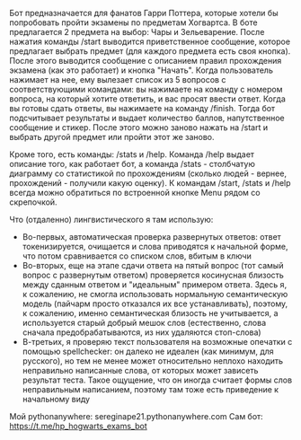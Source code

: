 Бот предназначается для фанатов Гарри Поттера, которые хотели бы попробовать пройти экзамены по предметам Хогвартса. В боте предлагается 2 предмета на выбор: Чары и Зельеварение. После нажатия команды /start выводится приветственное сообщение, которое предлагает выбрать предмет (для каждого предмета есть своя кнопка). После этого выводится сообщение с описанием правил прохождения экзамена (как это работает) и кнопка "Начать". Когда пользователь нажимает на нее, ему вылезает список из 5 вопросов с соответствующими командами: вы нажимаете на команду с номером вопроса, на который хотите ответить, и вас просят ввести ответ. Когда вы готовы сдать ответы, вы нажимаете на команду /finish. Тогда бот подсчитывает результаты и выдает количество баллов, напутственное сообщение и стикер. После этого можно заново нажать на /start и выбрать другой предмет или пройти этот же заново.

Кроме того, есть команды: /stats и /help. Команда /help выдает описание того, как работает бот, а команда /stats - столбчатую диаграмму со статистикой по прохождениям (сколько людей - вернее, прохождений - получили какую оценку). К командам /start, /stats и /help всегда можно обратиться по встроенной кнопке Menu рядом со скрепочкой.

Что (отдаленно) лингвистического я там использую:
- Во-первых, автоматическая проверка развернутых ответов: ответ токенизируется, очищается и слова приводятся к начальной форме, что потом сравнивается со списком слов, вбитым в ключи
- Во-вторых, еще на этапе сдачи ответа на пятый вопрос (тот самый вопрос с развернутым ответом) проверяется косинусная близость между сданным ответом и "идеальным" примером ответа. Здесь я, к сожалению, не смогла использовать нормальную семантическую модель (пайчарм просто отказался их все устанавливать), поэтому, к сожалению, именно семантическая близость не учитывается, а используется старый добрый мешок слов (естественно, слова сначала предобрабатываются, из них удаляются стоп-слова)
- В-третьих, я проверяю текст пользователя на возможные опечатки с помощью spellchecker: он далеко не идеален (как минимум, для русского), но тем не менее может относительно неплохо находить неправильно написанные слова, от которых может зависеть результат теста. Такое ощущение, что он иногда считает формы слов неправильным написанием, поэтому там тоже есть приведение к начальному виду

Мой pythonanywhere: sereginape21.pythonanywhere.com
Сам бот: https://t.me/hp_hogwarts_exams_bot
